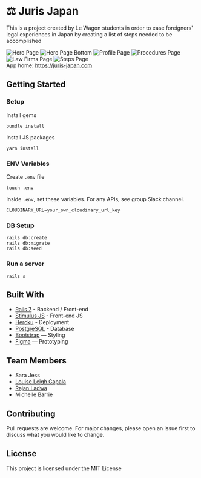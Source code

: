 # ⚖️ Juris Japan

This is a project created by Le Wagon students in order to ease foreigners' legal experiences in Japan by creating a list of steps needed to be accomplished

![Hero Page](https://i.postimg.cc/1zZVt5cf/Screen-Shot-2022-09-04-at-22-35-39.png)
![Hero Page Bottom](https://i.postimg.cc/Zqdkf41F/Screen-Shot-2022-09-04-at-22-35-57.png)
![Profile Page](https://i.postimg.cc/brqKNbd3/Screen-Shot-2022-09-04-at-22-36-24.png)
![Procedures Page](https://i.postimg.cc/DZPMDZ5s/Screen-Shot-2022-09-04-at-22-36-39.png)
![Law Firms Page](https://i.postimg.cc/fykfKTPM/Screen-Shot-2022-09-04-at-22-36-55.png)
![Steps Page](https://i.postimg.cc/0QjSgX0f/Screen-Shot-2022-09-04-at-22-37-23.png)
<br>
App home: https://juris-japan.com
   

## Getting Started
### Setup

Install gems
```
bundle install
```
Install JS packages
```
yarn install
```

### ENV Variables
Create `.env` file
```
touch .env
```
Inside `.env`, set these variables. For any APIs, see group Slack channel.
```
CLOUDINARY_URL=your_own_cloudinary_url_key
```

### DB Setup
```
rails db:create
rails db:migrate
rails db:seed
```

### Run a server
```
rails s
```

## Built With
- [Rails 7](https://guides.rubyonrails.org/) - Backend / Front-end
- [Stimulus JS](https://stimulus.hotwired.dev/) - Front-end JS
- [Heroku](https://heroku.com/) - Deployment
- [PostgreSQL](https://www.postgresql.org/) - Database
- [Bootstrap](https://getbootstrap.com/) — Styling
- [Figma](https://www.figma.com) — Prototyping

## Team Members
- Sara Jess
- [Louise Leigh Capala](https://www.linkedin.com/in/louiseleighhh/)
- [Rajan Ladwa](https://www.linkedin.com/in/rajan-ladwa-95716742/)
- Michelle Barrie

## Contributing
Pull requests are welcome. For major changes, please open an issue first to discuss what you would like to change.

## License
This project is licensed under the MIT License
